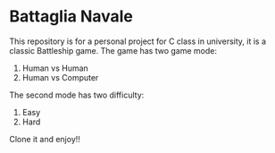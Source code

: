 # Battaglia Navale
This repository is for a personal project for C class in university, it is a classic Battleship game.
The game has two game mode:
1. Human vs Human
2. Human vs Computer

The second mode has two difficulty:

1. Easy
2. Hard

Clone it and enjoy!!
